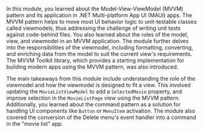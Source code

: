 In this module, you learned about the Model-View-ViewModel (MVVM) pattern and its application in .NET Multi-platform App UI (MAUI) apps. The MVVM pattern helps to move most UI behavior logic to unit-testable classes called viewmodels, thus addressing the challenge of writing unit tests against code-behind files. You also learned about the roles of the model, view, and viewmodel in an MVVM application. The module further delves into the responsibilities of the viewmodel, including formatting, converting, and enriching data from the model to suit the current view's requirements. The MVVM Toolkit library, which provides a starting implementation for building modern apps using the MVVM pattern, was also introduced.

The main takeaways from this module include understanding the role of the viewmodel and how the viewmodel is designed to fit a view. This involved updating the `MovieListViewModel` to add a `SelectedMovie` property, and improve selection in the `MovieListPage` view using the MVVM pattern. Additionally, you learned about the command pattern as a solution for handling UI components like `Button` or `MenuItem` activation. The module also covered the conversion of the Delete menu's event handler into a command in the "movie list" app.
